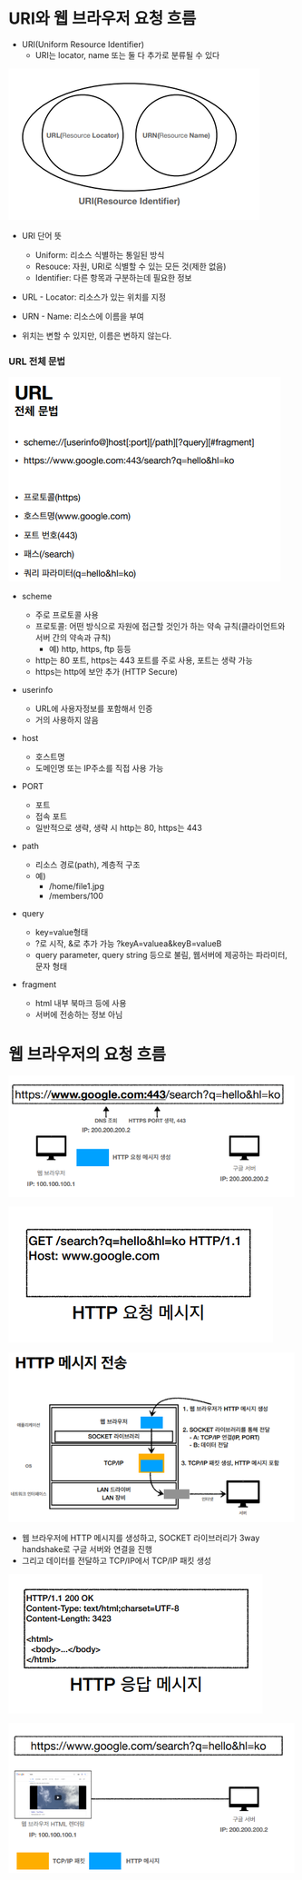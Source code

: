 # URI와 웹 브라우저 요청 흐름

- URI(Uniform Resource Identifier)
  - URI는 locator, name 또는 둘 다 추가로 분류될 수 있다

![image-20221207104312612](HTTP-2.assets/image-20221207104312612.png)

- URI 단어 뜻

  - Uniform: 리소스 식별하는 통일된 방식
  - Resouce: 자원, URI로 식별할 수 있는 모든 것(제한 없음)
  - Identifier: 다른 항목과 구분하는데 필요한 정보

- URL - Locator: 리소스가 있는 위치를 지정

- URN - Name: 리소스에 이름을 부여

- 위치는 변할 수 있지만, 이름은 변하지 않는다.

  

### URL 전체 문법

![image-20221207104839625](HTTP-2.assets/image-20221207104839625.png)

- scheme
  - 주로 프로토콜 사용
  - 프로토콜: 어떤 방식으로 자원에 접근할 것인가 하는 약속 규칙(클라이언트와 서버 간의 약속과 규칙)
    - 예) http, https, ftp 등등
  - http는 80 포트, https는 443 포트를 주로 사용, 포트는 생략 가능
  - https는 http에 보안 추가 (HTTP Secure)

- userinfo
  - URL에 사용자정보를 포함해서 인증
  - 거의 사용하지 않음
- host
  - 호스트명
  - 도메인명 또는 IP주소를 직접 사용 가능

- PORT
  - 포트
  - 접속 포트
  - 일반적으로 생략, 생략 시 http는 80, https는 443
- path
  - 리소스 경로(path), 계층적 구조
  - 예)
    - /home/file1.jpg
    - /members/100
- query
  - key=value형태
  - ?로 시작, &로 추가 가능 ?keyA=valuea&keyB=valueB
  - query parameter, query string 등으로 불림, 웹서버에 제공하는 파라미터, 문자 형태

- fragment
  - html 내부 북마크 등에 사용
  - 서버에 전송하는 정보 아님



# 웹 브라우저의 요청 흐름

![image-20221207105658366](HTTP-2.assets/image-20221207105658366.png)

![image-20221207105736959](HTTP-2.assets/image-20221207105736959.png)

![image-20221207105811348](HTTP-2.assets/image-20221207105811348.png)

- 웹 브라우저에 HTTP 메시지를 생성하고, SOCKET 라이브러리가 3way handshake로 구글 서버와 연결을 진행
- 그리고 데이터를 전달하고 TCP/IP에서 TCP/IP 패킷 생성

![image-20221207110103877](HTTP-2.assets/image-20221207110103877.png)

![image-20221207110214974](HTTP-2.assets/image-20221207110214974.png)